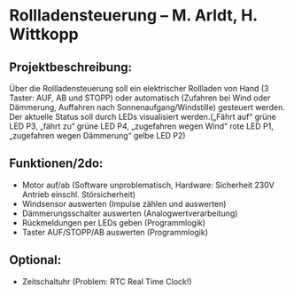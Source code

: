 # Rollladensteuerung – M. Arldt, H. Wittkopp
## Projektbeschreibung:
Über die Rollladensteuerung soll ein elektrischer Rollladen von Hand (3 Taster: AUF, AB und STOPP) oder automatisch (Zufahren bei Wind oder Dämmerung, Auffahren nach Sonnenaufgang/Windstille) gesteuert werden. 
Der aktuelle Status soll durch LEDs visualisiert werden.(„Fährt auf“ grüne LED P3, „fährt zu“ grüne LED P4, „zugefahren wegen Wind“ rote LED P1, „zugefahren wegen Dämmerung“ gelbe LED P2) 
## Funktionen/2do:
* Motor auf/ab (Software unproblematisch, Hardware: Sicherheit 230V Antrieb einschl. Störsicherheit)
* Windsensor auswerten (Impulse zählen und auswerten)
* Dämmerungsschalter auswerten (Analogwertverarbeitung)
* Rückmeldungen per LEDs geben (Programmlogik)
* Taster AUF/STOPP/AB auswerten (Programmlogik)
## Optional:
* Zeitschaltuhr (Problem: RTC Real Time Clock!)
